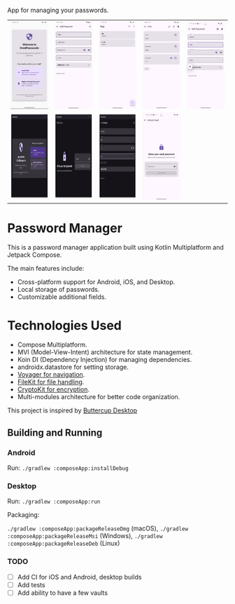 App for managing your passwords.

<table>
  <tr>
    <td>
      <img src="https://github.com/devapro/droid-passwords/blob/main/screenshots/img.png?raw=true" height="200px" width="200" />
    </td>
    <td>
      <img src="https://github.com/devapro/droid-passwords/blob/main/screenshots/img_1.png?raw=true" height="200px" width="200" />
    </td>
    <td>
      <img src="https://github.com/devapro/droid-passwords/blob/main/screenshots/img_2.png?raw=true" height="200px" width="200" />
    </td>
    <td>
      <img src="https://github.com/devapro/droid-passwords/blob/main/screenshots/img_3.png?raw=true" height="200px" width="200" />
    </td>
    <td>
      <img src="https://github.com/devapro/droid-passwords/blob/main/screenshots/img_8.png?raw=true" height="200px" width="200" />
    </td>
  </tr>
  <tr>
    <td>
      <img src="https://github.com/devapro/droid-passwords/blob/main/screenshots/img_4.png?raw=true" height="200px" width="200" />
    </td>
    <td>
      <img src="https://github.com/devapro/droid-passwords/blob/main/screenshots/img_5.png?raw=true" height="200px" width="200" />
    </td>
    <td>
      <img src="https://github.com/devapro/droid-passwords/blob/main/screenshots/img_6.png?raw=true" height="200px" width="200" />
    </td>
    <td>
      <img src="https://github.com/devapro/droid-passwords/blob/main/screenshots/img_7.png?raw=true" height="200px" width="200" />
    </td>
  </tr>
</table>

# Password Manager

This is a password manager application built using Kotlin Multiplatform and Jetpack Compose.

The main features include:

- Cross-platform support for Android, iOS, and Desktop.
- Local storage of passwords.
- Customizable additional fields.

# Technologies Used

- Compose Multiplatform.
- MVI (Model-View-Intent) architecture for state management.
- Koin DI (Dependency Injection) for managing dependencies.
- androidx.datastore for setting storage.
- [Voyager for navigation](https://github.com/adrielcafe/voyager).
- [FileKit for file handling](https://github.com/vinceglb/FileKit).
- [CryptoKit for encryption](https://github.com/whyoleg/cryptography-kotlin).
- Multi-modules architecture for better code organization.

This project is inspired by [Buttercup Desktop](https://github.com/buttercup/buttercup-desktop)

## Building and Running

### Android

Run: `./gradlew :composeApp:installDebug`

### Desktop

Run: `./gradlew :composeApp:run`

Packaging: 

`./gradlew :composeApp:packageReleaseDmg` (macOS), `./gradlew :composeApp:packageReleaseMsi` (Windows), `./gradlew :composeApp:packageReleaseDeb` (Linux)

### TODO
- [ ] Add CI for iOS and Android, desktop builds
- [ ] Add tests
- [ ] Add ability to have a few vaults
